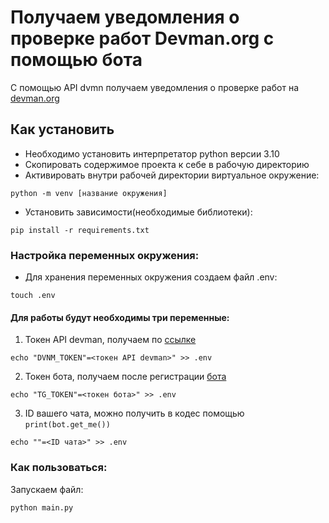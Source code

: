 # Получаем уведомления о проверке работ Devman.org с помощью бота 

С помощью API dvmn получаем уведомления о проверке работ на [devman.org](https://dvmn.org/)

## Как установить

* Необходимо установить интерпретатор python версии 3.10
* Cкопировать содержимое проекта к себе в рабочую директорию
* Активировать внутри рабочей директории виртуальное окружение:

```
python -m venv [название окружения]
```

* Установить зависимости(необходимые библиотеки):

```
pip install -r requirements.txt
```

### Настройка переменных окружения:

* Для хранения переменных окружения создаем файл .env:
```
touch .env
```

#### Для работы будут необходимы три переменные:
1. Токен API devman, получаем по [ссылке](https://dvmn.org/api/docs/)
```
echo "DVNM_TOKEN"=<токен API devman>" >> .env 
```
2. Токен бота, получаем после регистрации [бота](https://habr.com/ru/post/262247/) 
```
echo "TG_TOKEN"=<токен бота>" >> .env 
```
3. ID вашего чата, можно получить в кодес помощью `print(bot.get_me())`
```
echo ""=<ID чата>" >> .env 
```

### Как пользоваться:

Запускаем файл:
```
python main.py
```

